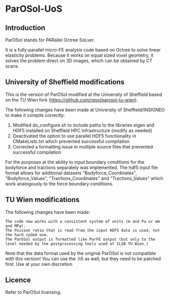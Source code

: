 # ParOSol-UoS

## Introduction ##

ParOSol stands for PARallel Octree SoLver.

It is a fully-parallel micro-FE analysis code based on Octree to solve
linear elasticity problems. Because it works on equal sized voxel geometry,
it solves the problem direct on 3D images, which can be obtained by CT scans.

## University of Sheffield modifications ##

This is the version of ParOSol modified at the University of Sheffield based on the TU Wien fork (https://github.com/reox/parosol-tu-wien).

The following changes have been made at University of Sheffield/INSIGNEO to make it compile correctly:

1. Modified do_configure.sh to include paths to the libraries eigen and HDF5 installed on Sheffield HPC infrastructure (modify as needed)
2. Deactivated the option to use parallel HDF5 functionality in CMakeLists.txt which prevented successful compilation
3. Corrected a formatting issue in multiple source files that prevented successful compilation

For the purposes at the ability to input boundary conditions for the bodyforce and tractions separately was implemented.
The hdf5 input file format allows for additional datasets "Bodyforce_Coordinates", "Bodyforce_Values", "Tractions_Coordinates" and "Tractions_Values" which work analogously to the force boundary conditions.

## TU Wien modifications ##

The following changes have been made:

    The code now works with a consistent system of units (m and Pa or mm and MPa).
    The Poisson ratio that is read from the input HDF5 data is used, not the hard coded one.
    The ParOSol output is formatted like ParFE output (but only to the level needed by the postprocessing tools used at ILSB TU Wien.)

Note that the data format used by the original ParOSol is not compatible with
this version! You can use the .h5 as well, but they need to be patched first.
Use at your own discretion.

## Licence ##

Refer to ParOSol licensing.
